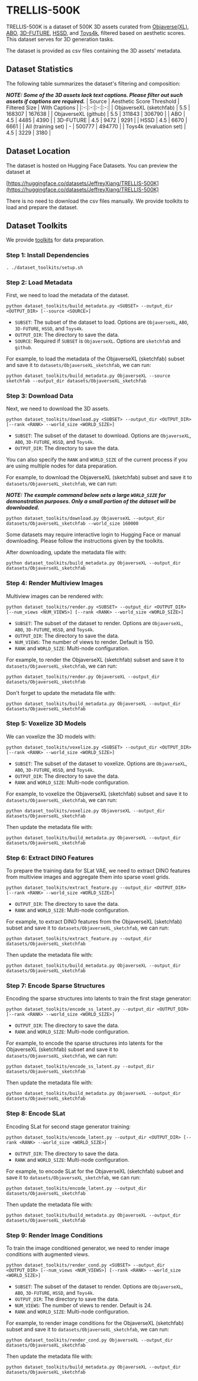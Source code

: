 # TRELLIS-500K

TRELLIS-500K is a dataset of 500K 3D assets curated from [Objaverse(XL)](https://objaverse.allenai.org/), [ABO](https://amazon-berkeley-objects.s3.amazonaws.com/index.html), [3D-FUTURE](https://tianchi.aliyun.com/specials/promotion/alibaba-3d-future), [HSSD](https://huggingface.co/datasets/hssd/hssd-models), and [Toys4k](https://github.com/rehg-lab/lowshot-shapebias/tree/main/toys4k), filtered based on aesthetic scores.
This dataset serves for 3D generation tasks.

The dataset is provided as csv files containing the 3D assets' metadata.

## Dataset Statistics

The following table summarizes the dataset's filtering and composition:

***NOTE: Some of the 3D assets lack text captions. Please filter out such assets if captions are required.***
| Source | Aesthetic Score Threshold | Filtered Size | With Captions |
|:-:|:-:|:-:|:-:|
| ObjaverseXL (sketchfab) | 5.5 | 168307 | 167638 |
| ObjaverseXL (github) | 5.5 | 311843 | 306790 |
| ABO | 4.5 | 4485 | 4390 |
| 3D-FUTURE | 4.5 | 9472 | 9291 |
| HSSD | 4.5 | 6670 | 6661 |
| All (training set) | - | 500777 | 494770 |
| Toys4k (evaluation set) | 4.5 | 3229 | 3180 |

## Dataset Location

The dataset is hosted on Hugging Face Datasets. You can preview the dataset at

[https://huggingface.co/datasets/JeffreyXiang/TRELLIS-500K](https://huggingface.co/datasets/JeffreyXiang/TRELLIS-500K)

There is no need to download the csv files manually. We provide toolkits to load and prepare the dataset.

## Dataset Toolkits

We provide [toolkits](dataset_toolkits) for data preparation.

### Step 1: Install Dependencies

```
. ./dataset_toolkits/setup.sh
```

### Step 2: Load Metadata

First, we need to load the metadata of the dataset.

```
python dataset_toolkits/build_metadata.py <SUBSET> --output_dir <OUTPUT_DIR> [--source <SOURCE>]
```

- `SUBSET`: The subset of the dataset to load. Options are `ObjaverseXL`, `ABO`, `3D-FUTURE`, `HSSD`, and `Toys4k`.
- `OUTPUT_DIR`: The directory to save the data.
- `SOURCE`: Required if `SUBSET` is `ObjaverseXL`. Options are `sketchfab` and `github`.

For example, to load the metadata of the ObjaverseXL (sketchfab) subset and save it to `datasets/ObjaverseXL_sketchfab`, we can run:

```
python dataset_toolkits/build_metadata.py ObjaverseXL --source sketchfab --output_dir datasets/ObjaverseXL_sketchfab
```

### Step 3: Download Data

Next, we need to download the 3D assets.

```
python dataset_toolkits/download.py <SUBSET> --output_dir <OUTPUT_DIR> [--rank <RANK> --world_size <WORLD_SIZE>]
```

- `SUBSET`: The subset of the dataset to download. Options are `ObjaverseXL`, `ABO`, `3D-FUTURE`, `HSSD`, and `Toys4k`.
- `OUTPUT_DIR`: The directory to save the data.

You can also specify the `RANK` and `WORLD_SIZE` of the current process if you are using multiple nodes for data preparation.

For example, to download the ObjaverseXL (sketchfab) subset and save it to `datasets/ObjaverseXL_sketchfab`, we can run: 

***NOTE: The example command below sets a large `WORLD_SIZE` for demonstration purposes. Only a small portion of the dataset will be downloaded.***

```
python dataset_toolkits/download.py ObjaverseXL --output_dir datasets/ObjaverseXL_sketchfab --world_size 160000
```

Some datasets may require interactive login to Hugging Face or manual downloading. Please follow the instructions given by the toolkits.

After downloading, update the metadata file with:

```
python dataset_toolkits/build_metadata.py ObjaverseXL --output_dir datasets/ObjaverseXL_sketchfab
```

### Step 4: Render Multiview Images

Multiview images can be rendered with:

```
python dataset_toolkits/render.py <SUBSET> --output_dir <OUTPUT_DIR> [--num_views <NUM_VIEWS>] [--rank <RANK> --world_size <WORLD_SIZE>]
```

- `SUBSET`: The subset of the dataset to render. Options are `ObjaverseXL`, `ABO`, `3D-FUTURE`, `HSSD`, and `Toys4k`.
- `OUTPUT_DIR`: The directory to save the data.
- `NUM_VIEWS`: The number of views to render. Default is 150.
- `RANK` and `WORLD_SIZE`: Multi-node configuration.

For example, to render the ObjaverseXL (sketchfab) subset and save it to `datasets/ObjaverseXL_sketchfab`, we can run:

```
python dataset_toolkits/render.py ObjaverseXL --output_dir datasets/ObjaverseXL_sketchfab
```

Don't forget to update the metadata file with:

```
python dataset_toolkits/build_metadata.py ObjaverseXL --output_dir datasets/ObjaverseXL_sketchfab
```

### Step 5: Voxelize 3D Models

We can voxelize the 3D models with:

```
python dataset_toolkits/voxelize.py <SUBSET> --output_dir <OUTPUT_DIR> [--rank <RANK> --world_size <WORLD_SIZE>]
```

- `SUBSET`: The subset of the dataset to voxelize. Options are `ObjaverseXL`, `ABO`, `3D-FUTURE`, `HSSD`, and `Toys4k`.
- `OUTPUT_DIR`: The directory to save the data.
- `RANK` and `WORLD_SIZE`: Multi-node configuration.

For example, to voxelize the ObjaverseXL (sketchfab) subset and save it to `datasets/ObjaverseXL_sketchfab`, we can run:
```
python dataset_toolkits/voxelize.py ObjaverseXL --output_dir datasets/ObjaverseXL_sketchfab
```

Then update the metadata file with:

```
python dataset_toolkits/build_metadata.py ObjaverseXL --output_dir datasets/ObjaverseXL_sketchfab
```

### Step 6: Extract DINO Features

To prepare the training data for SLat VAE, we need to extract DINO features from multiview images and aggregate them into sparse voxel grids.

```
python dataset_toolkits/extract_feature.py --output_dir <OUTPUT_DIR> [--rank <RANK> --world_size <WORLD_SIZE>]
```

- `OUTPUT_DIR`: The directory to save the data.
- `RANK` and `WORLD_SIZE`: Multi-node configuration.


For example, to extract DINO features from the ObjaverseXL (sketchfab) subset and save it to `datasets/ObjaverseXL_sketchfab`, we can run:

```
python dataset_toolkits/extract_feature.py --output_dir datasets/ObjaverseXL_sketchfab
```

Then update the metadata file with:

```
python dataset_toolkits/build_metadata.py ObjaverseXL --output_dir datasets/ObjaverseXL_sketchfab
```

### Step 7: Encode Sparse Structures

Encoding the sparse structures into latents to train the first stage generator:

```
python dataset_toolkits/encode_ss_latent.py --output_dir <OUTPUT_DIR> [--rank <RANK> --world_size <WORLD_SIZE>]
```

- `OUTPUT_DIR`: The directory to save the data.
- `RANK` and `WORLD_SIZE`: Multi-node configuration.

For example, to encode the sparse structures into latents for the ObjaverseXL (sketchfab) subset and save it to `datasets/ObjaverseXL_sketchfab`, we can run:

```
python dataset_toolkits/encode_ss_latent.py --output_dir datasets/ObjaverseXL_sketchfab
```

Then update the metadata file with:

```
python dataset_toolkits/build_metadata.py ObjaverseXL --output_dir datasets/ObjaverseXL_sketchfab
```

### Step 8: Encode SLat

Encoding SLat for second stage generator training:

```
python dataset_toolkits/encode_latent.py --output_dir <OUTPUT_DIR> [--rank <RANK> --world_size <WORLD_SIZE>]
```

- `OUTPUT_DIR`: The directory to save the data.
- `RANK` and `WORLD_SIZE`: Multi-node configuration.

For example, to encode SLat for the ObjaverseXL (sketchfab) subset and save it to `datasets/ObjaverseXL_sketchfab`, we can run:

```
python dataset_toolkits/encode_latent.py --output_dir datasets/ObjaverseXL_sketchfab
```

Then update the metadata file with:

```
python dataset_toolkits/build_metadata.py ObjaverseXL --output_dir datasets/ObjaverseXL_sketchfab
```

### Step 9: Render Image Conditions

To train the image conditioned generator, we need to render image conditions with augmented views.

```
python dataset_toolkits/render_cond.py <SUBSET> --output_dir <OUTPUT_DIR> [--num_views <NUM_VIEWS>] [--rank <RANK> --world_size <WORLD_SIZE>]
```

- `SUBSET`: The subset of the dataset to render. Options are `ObjaverseXL`, `ABO`, `3D-FUTURE`, `HSSD`, and `Toys4k`.
- `OUTPUT_DIR`: The directory to save the data.
- `NUM_VIEWS`: The number of views to render. Default is 24.
- `RANK` and `WORLD_SIZE`: Multi-node configuration.

For example, to render image conditions for the ObjaverseXL (sketchfab) subset and save it to `datasets/ObjaverseXL_sketchfab`, we can run:

```
python dataset_toolkits/render_cond.py ObjaverseXL --output_dir datasets/ObjaverseXL_sketchfab
```

Then update the metadata file with:

```
python dataset_toolkits/build_metadata.py ObjaverseXL --output_dir datasets/ObjaverseXL_sketchfab
```


